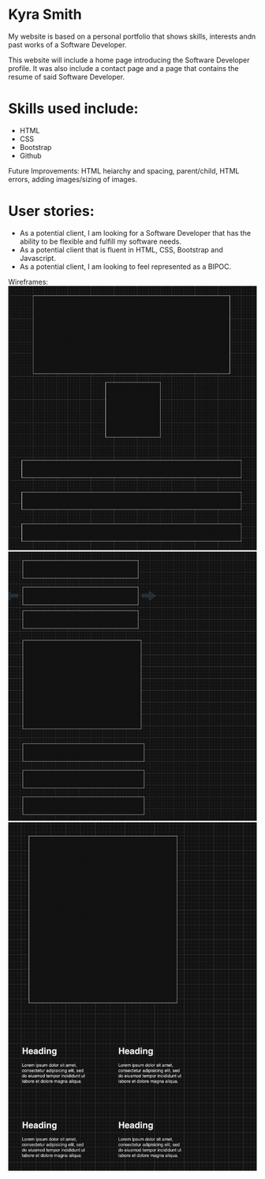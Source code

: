 # Kyra Smith

My website is based on a personal portfolio that shows skills, interests andn past works of a Software Developer.

This website will include a home page introducing the Software Developer profile. It was also include a contact page and a page that contains the resume of said Software Developer.

# Skills used include:
- HTML
- CSS
- Bootstrap
- Github

Future Improvements: HTML heiarchy and spacing, parent/child, HTML errors, adding images/sizing of images.

# User stories:
- As a potential client, I am looking for a Software Developer that has the ability to be flexible and fulfill my software needs.
- As a potential client that is fluent in HTML, CSS, Bootstrap and Javascript.
- As a potential client, I am looking to feel represented as a BIPOC.

Wireframes:
<img src="./Images/Wireframe1.png" >
<img src="./Images/Wireframe2.png">
<img src="./Images/Wireframe3.png">

